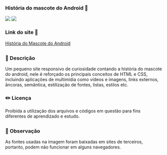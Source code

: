 ### História do mascote do Android 🤖

<div style="display: inline_block">

<img src="https://img.shields.io/badge/html5-%23E34F26.svg?style=for-the-badge&logo=html5&logoColor=white" />
<img src="https://img.shields.io/badge/css3-%231572B6.svg?style=for-the-badge&logo=css3&logoColor=white" />

### Link do site 🔗 

<a href="https://26tassiofernandes.github.io/HistoriadoMascoteDoAndroid/site.html" target="_blank">História do Mascote do Android</a>

</div>



##

### 📜 Descrição 
<p>Um pequeno site responsivo de curiosidade contando a história do mascote do android, nele é reforçado 
os principais conceitos de HTML e CSS, incluindo aplicações de multimídia como vídeos e imagens, links externos, âncoras,
semântica, estilização de fontes, listas, estilos etc.

</p>


### ✏️ Licença 
<p>Proibida a utilização dos arquivos e códigos em questão para fins diferentes de aprendizado e estudo.</p>

##

### 👀 Observação
<p> As fontes usadas na imagem foram baixadas em sites de terceiros, portanto, podem não funcionar em alguns navegadores.</p>
